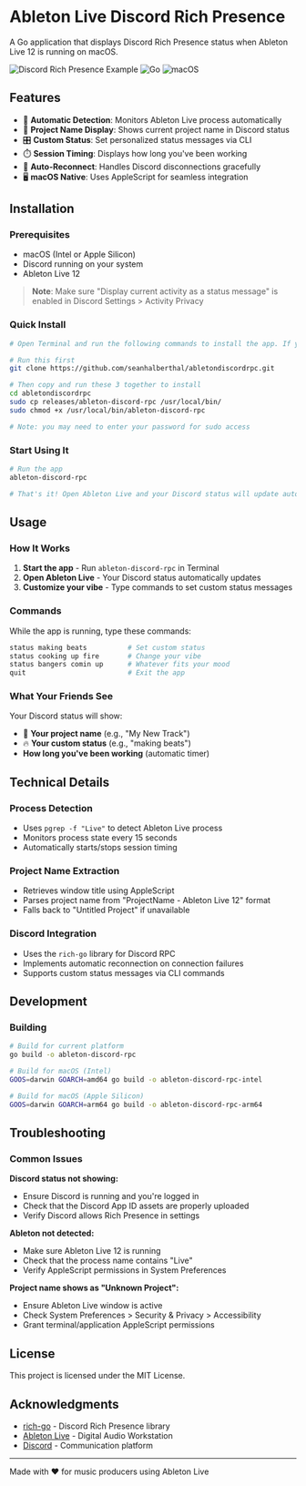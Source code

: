 # Ableton Live Discord Rich Presence

A Go application that displays Discord Rich Presence status when Ableton Live 12 is running on macOS.

![Discord Rich Presence Example](https://img.shields.io/badge/Discord-Rich%20Presence-7289da?style=for-the-badge&logo=discord&logoColor=white)
![Go](https://img.shields.io/badge/Go-00ADD8?style=for-the-badge&logo=go&logoColor=white)
![macOS](https://img.shields.io/badge/macOS-000000?style=for-the-badge&logo=apple&logoColor=white)

## Features

- 🎵 **Automatic Detection**: Monitors Ableton Live process automatically
- 📝 **Project Name Display**: Shows current project name in Discord status
- 🎛️ **Custom Status**: Set personalized status messages via CLI
- ⏱️ **Session Timing**: Displays how long you've been working
- 🔄 **Auto-Reconnect**: Handles Discord disconnections gracefully
- 🖥️ **macOS Native**: Uses AppleScript for seamless integration

## Installation

### Prerequisites

- macOS (Intel or Apple Silicon)
- Discord running on your system
- Ableton Live 12

> **Note**: Make sure "Display current activity as a status message" is enabled in Discord Settings > Activity Privacy

### Quick Install

```bash
# Open Terminal and run the following commands to install the app. If you're not sure where to run them, you can download the repo to your desktop first.

# Run this first
git clone https://github.com/seanhalberthal/abletondiscordrpc.git

# Then copy and run these 3 together to install
cd abletondiscordrpc
sudo cp releases/ableton-discord-rpc /usr/local/bin/
sudo chmod +x /usr/local/bin/ableton-discord-rpc

# Note: you may need to enter your password for sudo access
```

### Start Using It

```bash
# Run the app
ableton-discord-rpc

# That's it! Open Ableton Live and your Discord status will update automatically
```

## Usage

### How It Works

1. **Start the app** - Run `ableton-discord-rpc` in Terminal
2. **Open Ableton Live** - Your Discord status automatically updates
3. **Customize your vibe** - Type commands to set custom status messages

### Commands

While the app is running, type these commands:

```bash
status making beats          # Set custom status
status cooking up fire       # Change your vibe
status bangers comin up      # Whatever fits your mood
quit                         # Exit the app
```

### What Your Friends See

Your Discord status will show:

- 🎵 **Your project name** (e.g., "My New Track")
- 🔥 **Your custom status** (e.g., "making beats")
- **How long you've been working** (automatic timer)

## Technical Details

### Process Detection

- Uses `pgrep -f "Live"` to detect Ableton Live process
- Monitors process state every 15 seconds
- Automatically starts/stops session timing

### Project Name Extraction

- Retrieves window title using AppleScript
- Parses project name from "ProjectName - Ableton Live 12" format
- Falls back to "Untitled Project" if unavailable

### Discord Integration

- Uses the `rich-go` library for Discord RPC
- Implements automatic reconnection on connection failures
- Supports custom status messages via CLI commands

## Development

### Building

```bash
# Build for current platform
go build -o ableton-discord-rpc

# Build for macOS (Intel)
GOOS=darwin GOARCH=amd64 go build -o ableton-discord-rpc-intel

# Build for macOS (Apple Silicon)
GOOS=darwin GOARCH=arm64 go build -o ableton-discord-rpc-arm64
```

## Troubleshooting

### Common Issues

**Discord status not showing:**

- Ensure Discord is running and you're logged in
- Check that the Discord App ID assets are properly uploaded
- Verify Discord allows Rich Presence in settings

**Ableton not detected:**

- Make sure Ableton Live 12 is running
- Check that the process name contains "Live"
- Verify AppleScript permissions in System Preferences

**Project name shows as "Unknown Project":**

- Ensure Ableton Live window is active
- Check System Preferences > Security & Privacy > Accessibility
- Grant terminal/application AppleScript permissions

## License

This project is licensed under the MIT License.

## Acknowledgments

- [rich-go](https://github.com/hugolgst/rich-go) - Discord Rich Presence library
- [Ableton Live](https://www.ableton.com/live/) - Digital Audio Workstation
- [Discord](https://discord.com/) - Communication platform

---

Made with ❤️ for music producers using Ableton Live
